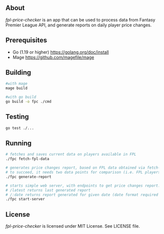 ## About
*fpl-price-checker* is an app that can be used to process data from Fantasy Premier League API, and generate reports on daily player price changes. 

## Prerequisites
* Go (1.19 or higher) https://golang.org/doc/install
* Mage https://github.com/magefile/mage

## Building
```sh
#with mage
mage build

#with go build
go build -o fpc ./cmd
```

## Testing
```sh
go test ./...
```

## Running
```sh
# fetches and saves current data on players available in FPL
./fpc fetch-fpl-data

# generates price changes report, based on FPL data obtained via fetch-fpl-data command
# to succeed, it needs two data points for comparison (i.e. FPL players data from the day before, and the day you run the command)
./fpc generate-report

# starts simple web server, with endpoints to get price changes report:
# /latest returns last generated report
# /:date returns report generated for given date (date format required "2006-01-02")
./fpc start-server
```

## License
*fpl-price-checker* is licensed under MIT License. See LICENSE file.